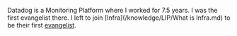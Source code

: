 Datadog is a Monitoring Platform where I worked for 7.5 years. I was the first evangelist there. I left to join [Infra](/knowledge/LIP/What is Infra.md) to be their first [evangelist](/knowledge/LIP/evangelist.md).